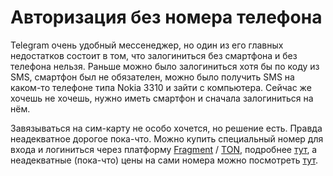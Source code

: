 # Авторизация без номера телефона

Telegram очень удобный мессенеджер, но один из его главных недостатков
состоит в том, что залогиниться без смартфона и без телефона нельзя.
Раньше можно было залогиниться хотя бы по коду из SMS, смартфон был не обязателен,
можно было получить SMS на каком-то телефоне типа Nokia 3310 и зайти с компьютера.
Сейчас же хочешь не хочешь, нужно иметь смартфон и сначала залогиниться на нём.

Завязываться на сим-карту не особо хочется, но решение есть. Правда неадекватное
дорогое пока-что. Можно купить специальный номер для входа и логиниться через
платформу [Fragment](https://fragment.com) / [TON](https://ton.org), подробнее
[тут](https://fragment.com/about#anonymous-numbers), а неадекватные (пока-что)
цены на сами номера можно посмотреть [тут](https://fragment.com/numbers).
